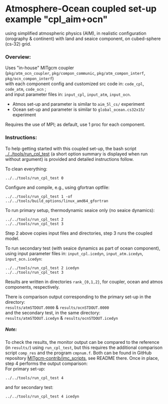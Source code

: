 Atmosphere-Ocean coupled set-up example "cpl_aim+ocn"
================================================================================
using simplified atmospheric physics (AIM), in realistic configuration (orography
& continent) with land and seaice component, on cubed-sphere (cs-32) grid.

### Overview:
Uses "in-house" MITgcm coupler<br>
(`pkg/atm_ocn_coupler`, `pkg/compon_communic`, `pkg/atm_compon_interf`,
`pkg/ocn_compon_interf`)<br>
with each component config and customized src code in: `code_cpl`, `code_atm`,
`code_ocn` ;<br>
and input parameter files in: `input_cpl`, `input_atm`, `input_ocn`.

- Atmos set-up and parameter is similar to `aim_5l_cs/` experiment
- Ocean set-up and parameter is similar to `global_ocean.cs32x15/` experiment

Requires the use of MPI; as default, use 1 proc for each component.

### Instructions:
To help getting started with this coupled set-up, the bash script
[../../tools/run_cpl_test](https://github.com/MITgcm/MITgcm/blob/master/tools/run_cpl_test)
(a short option summary is displayed when run without argument)
is provided and detailed instructions follow.

To clean everything:

    ../../tools/run_cpl_test 0

Configure and compile, e.g., using gfortran optfile:

    ../../tools/run_cpl_test 1 -of ../../tools/build_options/linux_amd64_gfortran

To run primary setup, thermodynamic seaice only (no seaice dynamics):

    ../../tools/run_cpl_test 2
    ../../tools/run_cpl_test 3

Step 2 above copies input files and directories, step 3 runs the coupled model.

To run secondary test (with seaice dynamics as part of ocean component), using
input parameter files in: `input_cpl.icedyn`, `input_atm.icedyn`, `input_ocn.icedyn`:

    ../../tools/run_cpl_test 2 icedyn
    ../../tools/run_cpl_test 3

Results are written in directories `rank_{0,1,2}`, for coupler, ocean and atmos
components, respectively.

There is comparison output corresponding to the primary set-up in the directory:<br>
`results/atmSTDOUT.0000` & `results/ocnSTDOUT.0000`<br>
and the secondary test, in the same directory:<br>
`results/atmSTDOUT.icedyn` & `results/ocnSTDOUT.icedyn`

##### Note:
To check the results, the monitor output can be compared to the reference (in `results/`)
using `run_cpl_test`, but this requires the additional comparison script `comp_res` and
the program `cmpnum.f`. Both can be found in GitHub repository
[MITgcm-contrib/jmc_scripts](https://github.com/MITgcm-contrib/jmc_scripts),
see README there. Once in place, step 4 performs the output comparison:<br>
For primary set-up:

    ../../tools/run_cpl_test 4

and for secondary test:

    ../../tools/run_cpl_test 4 icedyn

